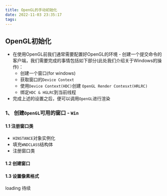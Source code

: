 ```yaml
---
title: OpenGL的手动初始化
date: 2022-11-03 23:35:17
tags:
---
```


## OpenGL初始化

- 在使用OpenGL前我们通常需要配置好OpenGL的环境 - 创建一个提交命令的客户端，我们需要完成的事情包括如下部分(此处我们介绍关于Windows的操作)：
  - 创建一个窗口(for windows)
  - 获取窗口的`Device Context`
  - 使用`Device Context(HDC)`创建 `OpenGL Render Contesxt(HRLRC)`
  - 绑定`HDC & HGLRC`到当前线程
- 完成上述的设置之后，便可以调用`OpenGL`进行渲染


### 1、 创建`OpenGL`可用的窗口 - `Win`

#### 1.1 注册窗口类
- `HINSTANCE`对象实例化
- 填充`WNDCLASS`结构体
- 注册窗口类


#### 1.2 创建窗口


#### 1.3 设置像素格式

loading 待续